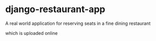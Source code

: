 # django-restaurant-app
A real world application for reserving seats in a fine dining restaurant


which is uploaded online
